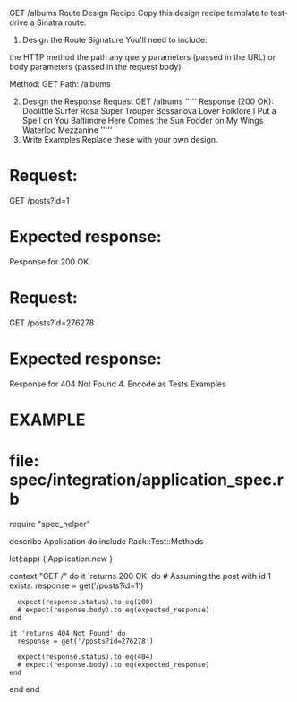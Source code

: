GET /albums Route Design Recipe
Copy this design recipe template to test-drive a Sinatra route.

1. Design the Route Signature
You'll need to include:

the HTTP method
the path
any query parameters (passed in the URL)
or body parameters (passed in the request body)

Method: GET
Path: /albums

2. Design the Response
Request
GET /albums
'''''
Response (200 OK):
Doolittle
Surfer Rosa
Super Trouper
Bossanova
Lover
Folklore
I Put a Spell on You
Baltimore
Here Comes the Sun
Fodder on My Wings
Waterloo
Mezzanine
'''''
3. Write Examples
Replace these with your own design.

# Request:

GET /posts?id=1

# Expected response:

Response for 200 OK
# Request:

GET /posts?id=276278

# Expected response:

Response for 404 Not Found
4. Encode as Tests Examples
# EXAMPLE
# file: spec/integration/application_spec.rb

require "spec_helper"

describe Application do
  include Rack::Test::Methods

  let(:app) { Application.new }

  context "GET /" do
    it 'returns 200 OK' do
      # Assuming the post with id 1 exists.
      response = get('/posts?id=1')

      expect(response.status).to eq(200)
      # expect(response.body).to eq(expected_response)
    end

    it 'returns 404 Not Found' do
      response = get('/posts?id=276278')

      expect(response.status).to eq(404)
      # expect(response.body).to eq(expected_response)
    end
  end
end
